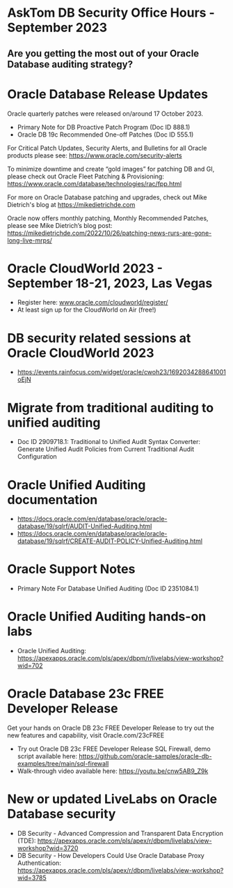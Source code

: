# AskTom DB Security Office Hours - September 2023

## Are you getting the most out of your Oracle Database auditing strategy?

# 
# Oracle Database Release Updates

Oracle quarterly patches were released on/around 17 October 2023. 
- Primary Note for DB Proactive Patch Program (Doc ID 888.1)
- Oracle DB 19c Recommended One-off Patches (Doc ID 555.1)

For Critical Patch Updates, Security Alerts, and Bulletins for all Oracle products please see:  https://www.oracle.com/security-alerts

To minimize downtime and create “gold images” for patching DB and GI, please check out Oracle Fleet Patching & Provisioning: https://www.oracle.com/database/technologies/rac/fpp.html

For more on Oracle Database patching and upgrades, check out Mike Dietrich's blog at https://mikedietrichde.com

Oracle now offers monthly patching, Monthly Recommended Patches, please see Mike Dietrich’s blog post: https://mikedietrichde.com/2022/10/26/patching-news-rurs-are-gone-long-live-mrps/

# Oracle CloudWorld 2023 - September 18-21, 2023, Las Vegas

- Register here: www.oracle.com/cloudworld/register/
- At least sign up for the CloudWorld on Air (free!)

# DB security related sessions at Oracle CloudWorld 2023

- https://events.rainfocus.com/widget/oracle/cwoh23/1692034288641001oEjN

# Migrate from traditional auditing to unified auditing

- Doc ID 2909718.1: Traditional to Unified Audit Syntax Converter: Generate Unified Audit Policies from Current Traditional Audit Configuration

# Oracle Unified Auditing documentation

- https://docs.oracle.com/en/database/oracle/oracle-database/19/sqlrf/AUDIT-Unified-Auditing.html
- https://docs.oracle.com/en/database/oracle/oracle-database/19/sqlrf/CREATE-AUDIT-POLICY-Unified-Auditing.html

# Oracle Support Notes

- Primary Note For Database Unified Auditing (Doc ID 2351084.1)

# Oracle Unified Auditing hands-on labs

- Oracle Unified Auditing: https://apexapps.oracle.com/pls/apex/dbpm/r/livelabs/view-workshop?wid=702
  
# Oracle Database 23c FREE Developer Release

Get your hands on Oracle DB 23c FREE Developer Release to try out the new features and capability, visit Oracle.com/23cFREE

- Try out Oracle DB 23c FREE Developer Release SQL Firewall, demo script available here: https://github.com/oracle-samples/oracle-db-examples/tree/main/sql-firewall
- Walk-through video available here: https://youtu.be/cnw5AB9_Z9k

# New or updated LiveLabs on Oracle Database security

- DB Security - Advanced Compression and Transparent Data Encryption (TDE): https://apexapps.oracle.com/pls/apex/r/dbpm/livelabs/view-workshop?wid=3720
- DB Security - How Developers Could Use Oracle Database Proxy Authentication: https://apexapps.oracle.com/pls/apex/r/dbpm/livelabs/view-workshop?wid=3785



